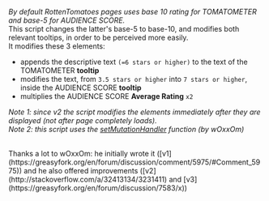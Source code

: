 *By default RottenTomatoes pages uses base 10 rating for TOMATOMETER and base-5 for AUDIENCE SCORE.*  
This script changes the latter's base-5 to base-10, and modifies both relevant tooltips, in order to be perceived more easily.  
It modifies these 3 elements:  

- appends the descriptive text `(=6 stars or higher)` to the text of the TOMATOMETER **tooltip**  
- modifies the text, from `3.5 stars or higher` into `7 stars or higher`, inside the AUDIENCE SCORE **tooltip**  
- multiplies the AUDIENCE SCORE **Average Rating** `x2`  

*Note 1: since v2 the script modifies the elements immediately after they are displayed (not after page completely loads).  
Note 2: this script uses the [setMutationHandler](setMutationHandler) function (by wOxxOm)*  

<br>
Thanks a lot to wOxxOm: he initially wrote it ([v1](https://greasyfork.org/en/forum/discussion/comment/5975/#Comment_5975)) and he also offered improvements ([v2](http://stackoverflow.com/a/32413134/3231411) and [v3](https://greasyfork.org/en/forum/discussion/7583/x))